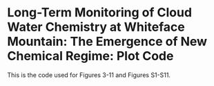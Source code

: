 # Long-Term Monitoring of Cloud Water Chemistry at Whiteface Mountain: The Emergence of New Chemical Regime: Plot Code

This is the code used for Figures 3-11 and Figures S1-S11. 
